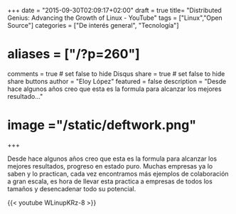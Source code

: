 +++
date = "2015-09-30T02:09:17+02:00"
draft = true
title= "Distributed Genius: Advancing the Growth of Linux - YouTube"
tags = ["Linux","Open Source"]
categories = ["De interés general", "Tecnología"]
# aliases = ["/?p=260"]
comments = true	# set false to hide Disqus
share = true	# set false to hide share buttons
author = "Eloy López"
featured = false
description = "Desde hace algunos años creo que esta es la formula para alcanzar los mejores resultado..."
# image ="/static/deftwork.png"
+++

Desde hace algunos años creo que esta es la formula para alcanzar los mejores resultados, progreso en estado puro. Muchas empresas ya lo saben y lo practican, cada vez encontramos más ejemplos de colaboración a gran escala, es hora de llevar esta practica a empresas de todos los tamaños y desencadenar todo su potencial.

{{< youtube WLinupKRz-8 >}}
